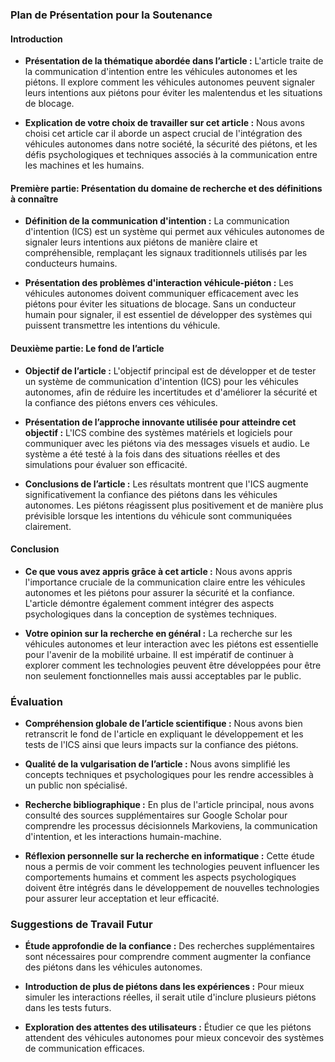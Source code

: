 ### Plan de Présentation pour la Soutenance

#### Introduction
- **Présentation de la thématique abordée dans l’article :**
  L'article traite de la communication d'intention entre les véhicules autonomes et les piétons. Il explore comment les véhicules autonomes peuvent signaler leurs intentions aux piétons pour éviter les malentendus et les situations de blocage.

- **Explication de votre choix de travailler sur cet article :**
  Nous avons choisi cet article car il aborde un aspect crucial de l'intégration des véhicules autonomes dans notre société, la sécurité des piétons, et les défis psychologiques et techniques associés à la communication entre les machines et les humains.

#### Première partie: Présentation du domaine de recherche et des définitions à connaître
- **Définition de la communication d'intention :**
  La communication d'intention (ICS) est un système qui permet aux véhicules autonomes de signaler leurs intentions aux piétons de manière claire et compréhensible, remplaçant les signaux traditionnels utilisés par les conducteurs humains.

- **Présentation des problèmes d'interaction véhicule-piéton :**
  Les véhicules autonomes doivent communiquer efficacement avec les piétons pour éviter les situations de blocage. Sans un conducteur humain pour signaler, il est essentiel de développer des systèmes qui puissent transmettre les intentions du véhicule.

#### Deuxième partie: Le fond de l’article
- **Objectif de l’article :**
  L'objectif principal est de développer et de tester un système de communication d'intention (ICS) pour les véhicules autonomes, afin de réduire les incertitudes et d'améliorer la sécurité et la confiance des piétons envers ces véhicules.

- **Présentation de l’approche innovante utilisée pour atteindre cet objectif :**
  L'ICS combine des systèmes matériels et logiciels pour communiquer avec les piétons via des messages visuels et audio. Le système a été testé à la fois dans des situations réelles et des simulations pour évaluer son efficacité.

- **Conclusions de l’article :**
  Les résultats montrent que l'ICS augmente significativement la confiance des piétons dans les véhicules autonomes. Les piétons réagissent plus positivement et de manière plus prévisible lorsque les intentions du véhicule sont communiquées clairement.

#### Conclusion
- **Ce que vous avez appris grâce à cet article :**
  Nous avons appris l'importance cruciale de la communication claire entre les véhicules autonomes et les piétons pour assurer la sécurité et la confiance. L'article démontre également comment intégrer des aspects psychologiques dans la conception de systèmes techniques.

- **Votre opinion sur la recherche en général :**
  La recherche sur les véhicules autonomes et leur interaction avec les piétons est essentielle pour l'avenir de la mobilité urbaine. Il est impératif de continuer à explorer comment les technologies peuvent être développées pour être non seulement fonctionnelles mais aussi acceptables par le public.

### Évaluation
- **Compréhension globale de l’article scientifique :**
  Nous avons bien retranscrit le fond de l'article en expliquant le développement et les tests de l'ICS ainsi que leurs impacts sur la confiance des piétons.

- **Qualité de la vulgarisation de l’article :**
  Nous avons simplifié les concepts techniques et psychologiques pour les rendre accessibles à un public non spécialisé.

- **Recherche bibliographique :**
  En plus de l'article principal, nous avons consulté des sources supplémentaires sur Google Scholar pour comprendre les processus décisionnels Markoviens, la communication d'intention, et les interactions humain-machine.

- **Réflexion personnelle sur la recherche en informatique :**
  Cette étude nous a permis de voir comment les technologies peuvent influencer les comportements humains et comment les aspects psychologiques doivent être intégrés dans le développement de nouvelles technologies pour assurer leur acceptation et leur efficacité.

### Suggestions de Travail Futur
- **Étude approfondie de la confiance :**
  Des recherches supplémentaires sont nécessaires pour comprendre comment augmenter la confiance des piétons dans les véhicules autonomes.
  
- **Introduction de plus de piétons dans les expériences :**
  Pour mieux simuler les interactions réelles, il serait utile d'inclure plusieurs piétons dans les tests futurs.

- **Exploration des attentes des utilisateurs :**
  Étudier ce que les piétons attendent des véhicules autonomes pour mieux concevoir des systèmes de communication efficaces.

